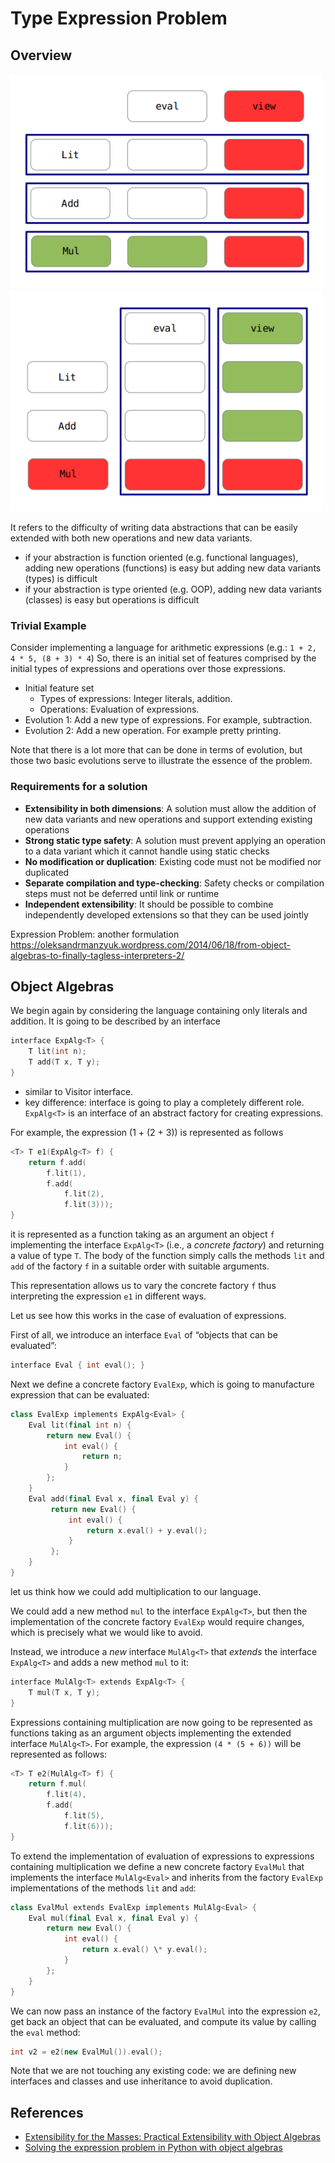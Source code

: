 # Type Expression Problem

## Overview

![](../_assets/expression-problem-type-focus.png)
![](../_assets/expression-problem-expr-focus.png)

It refers to the difficulty of writing data abstractions that can be easily extended with both new operations and new data variants.

- if your abstraction is function oriented (e.g. functional languages), adding new operations (functions) is easy but adding new data variants (types) is difficult
- if your abstraction is type oriented (e.g. OOP), adding new data variants (classes) is easy but operations is difficult

### Trivial Example

Consider implementing a language for arithmetic expressions (e.g.: `1 + 2, 4 * 5, (8 + 3) * 4`)
So, there is an initial set of features comprised by the initial types of expressions and operations over those expressions.

- Initial feature set
  - Types of expressions: Integer literals, addition.
  - Operations: Evaluation of expressions.
- Evolution 1: Add a new type of expressions. For example, subtraction.
- Evolution 2: Add a new operation. For example pretty printing.

Note that there is a lot more that can be done in terms of evolution, but those two basic evolutions serve to illustrate the essence of the problem.

### Requirements for a solution

- **Extensibility in both dimensions**: A solution must allow the addition of new data variants and new operations and support extending existing operations
- **Strong static type safety**: A solution must prevent applying an operation to a data variant which it cannot handle using static checks
- **No modification or duplication**: Existing code must not be modified nor duplicated
- **Separate compilation and type-checking**: Safety checks or compilation steps must not be deferred until link or runtime
- **Independent extensibility**: It should be possible to combine independently developed extensions so that they can be used jointly

Expression Problem: another formulation <https://oleksandrmanzyuk.wordpress.com/2014/06/18/from-object-algebras-to-finally-tagless-interpreters-2/>

## Object Algebras

We begin again by considering the language containing only literals and addition. It is going to be described by an interface

```cpp
interface ExpAlg<T> {
    T lit(int n);
    T add(T x, T y);
}
```

- similar to Visitor interface.
- key difference:  interface is going to play a completely different role. `ExpAlg<T>` is an interface of an abstract factory for creating expressions.

For example, the expression (1 + (2 + 3)) is represented as follows

```cpp
<T> T e1(ExpAlg<T> f) {
    return f.add(
        f.lit(1),
        f.add(
            f.lit(2),
            f.lit(3)));
}
```

it is represented as a function taking as an argument an object `f` implementing the interface `ExpAlg<T>` (i.e., a _concrete factory_) and returning a value of type `T`. The body of the function simply calls the methods `lit` and `add` of the factory `f` in a suitable order with suitable arguments.

This representation allows us to vary the concrete factory `f` thus interpreting the expression `e1` in different ways.

Let us see how this works in the case of evaluation of expressions.

First of all, we introduce an interface `Eval` of “objects that can be evaluated”:

```cpp
interface Eval { int eval(); }
```

Next we define a concrete factory `EvalExp`, which is going to manufacture expression that can be evaluated:

```cpp
class EvalExp implements ExpAlg<Eval> {
    Eval lit(final int n) {
        return new Eval() {
            int eval() {
                return n;
            }
        };
    }
    Eval add(final Eval x, final Eval y) {
         return new Eval() {
             int eval() {
                 return x.eval() + y.eval();
             }
         };
    }
}
```

let us think how we could add multiplication to our language.

We could add a new method `mul` to the interface `ExpAlg<T>`, but then the implementation of the concrete factory `EvalExp` would require changes, which is precisely what we would like to avoid.

Instead, we introduce a _new_ interface `MulAlg<T>` that _extends_ the interface `ExpAlg<T>` and adds a new method `mul` to it:

```cpp
interface MulAlg<T> extends ExpAlg<T> {
    T mul(T x, T y);
}
```

Expressions containing multiplication are now going to be represented as functions taking as an argument objects implementing the extended interface `MulAlg<T>`. For example, the expression `(4 * (5 + 6))` will be represented as follows:

```cpp
<T> T e2(MulAlg<T> f) {
    return f.mul(
        f.lit(4),
        f.add(
            f.lit(5),
            f.lit(6)));
}
```

To extend the implementation of evaluation of expressions to expressions containing multiplication we define a new concrete factory `EvalMul` that implements the interface `MulAlg<Eval>` and inherits from the factory `EvalExp` implementations of the methods `lit` and `add`:

```cpp
class EvalMul extends EvalExp implements MulAlg<Eval> {
    Eval mul(final Eval x, final Eval y) {
        return new Eval() {
            int eval() {
                return x.eval() \* y.eval();
            }
        };
    }
}
```

We can now pass an instance of the factory `EvalMul` into the expression `e2`, get back an object that can be evaluated, and compute its value by calling the `eval` method:

```cpp
int v2 = e2(new EvalMul()).eval();
```

Note that we are not touching any existing code: we are defining new interfaces and classes and use inheritance to avoid duplication.

## References

- [Extensibility for the Masses: Practical Extensibility with Object Algebras](https://i.cs.hku.hk/~bruno/oa/)
- [Solving the expression problem in Python with object algebras](http://ponies.io/posts/2015-07-15-solving-the-expression-problem-in-python-object-algebras-and-mypy-static-types.html)
